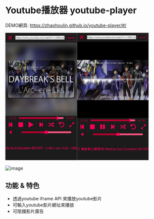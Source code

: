 # Youtube播放器 youtube-player

DEMO網頁: https://zhaohoulin.github.io/youtube-player/#/

<img src="demo/mobile-1.jpg"  width="45%" ><img src="demo/mobile-2.jpg"  width="45%" >

![image](demo/demo.gif)

## 功能 & 特色
* 透過youtube iframe API 來播放youtube影片
* 可輸入youtube影片網址來播放
* 可阻擋影片廣告